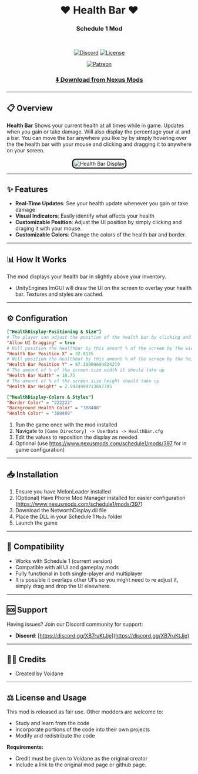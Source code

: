 <div align="center">

# ❤️ Health Bar ❤️
### Schedule 1 Mod
</br>

[![Discord](https://img.shields.io/badge/Discord-VOID_Community-7289DA?style=for-the-badge&logo=discord&logoColor=white)](https://discord.gg/XB7ruKtJje) [![License](https://img.shields.io/badge/LICENSE-MIT-5466b8?style=for-the-badge)](https://opensource.org/licenses/MIT)

[![Patreon](https://img.shields.io/badge/Patreon-Support_Me-FF424D?style=for-the-badge&logo=patreon&logoColor=white)](https://www.patreon.com/c/Voidane)

</div>

<div align="center">

### [⬇️ Download from Nexus Mods](https://www.nexusmods.com/schedule1/mods/538)

</div>

---

## 📋 Overview
**Health Bar** Shows your current health at all times while in game. Updates when you gain or take damage. Will also display the percentage your at and a bar. You can move the bar anywhere you like by by simply hovering over the the health bar with your mouse and clicking and dragging it to anywhere on your screen.

<p align="center">
  <img src="https://i.imgur.com/3u9il8Y.png" alt="Health Bar Display" style="border-radius: 10px; border: 3px solid #000000; padding: 2px; max-width: 80%;">
</p>

---

## ✨ Features
- **Real-Time Updates**: See your health update whenever you gain or take damage
- **Visual Indicators**: Easily identify what affects your health
- **Customizable Position**: Adjust the UI position by simply clicking and draging it with your mouse.
- **Customizable Colors**: Change the colors of the health bar and border.

---

## 📊 How It Works
The mod displays your health bar in slightly above your inventory.
- UnityEngines ImGUI will draw the UI on the screen to overlay your health bar. Textures and styles are cached.

---

## ⚙️ Configuration
```ini
["HealthDisplay-Positioning & Size"]
# The player can adjust the position of the health bar by clicking and draging the health bar GUI.
"Allow UI Dragging" = true
# Will position the healthbar by this amount % of the screen by the width
"Health Bar Position X" = 32.8125
# Will position the healthbar by this amount % of the screen by the height
"Health Bar Position Y" = 87.19999694824219
# The amount of % of the screen size width it should take up
"Health Bar Width" = 18.75
# The amount of % of the screen size height should take up
"Health Bar Height" = 2.5924999713897705

["HealthDisplay-Colors & Styles"]
"Border Color" = "222222"
"Background Health Color" = "388408"
"Health Color" = "388408"
```

1. Run the game once with the mod installed
2. Navigate to `[Game Directory] -> UserData -> HealthBar.cfg`
3. Edit the values to reposition the display as needed
4. Optional (use https://www.nexusmods.com/schedule1/mods/397 for in game configuration)

---

## 📥 Installation
1. Ensure you have MelonLoader installed
2. (Optional) Have Phone Mod Manager installed for easier configuration (https://www.nexusmods.com/schedule1/mods/397)
3. Download the NetworthDisplay.dll file
4. Place the DLL in your Schedule 1 `Mods` folder
5. Launch the game

---

## 🔄 Compatibility
- Works with Schedule 1 (current version)
- Compatible with all UI and gameplay mods
- Fully functional in both single-player and multiplayer
- It is possible it overlaps other UI's so you might need to re adjust it, simply drag and drop the UI elsewhere.

---

## 🆘 Support
Having issues? Join our Discord community for support:
- **Discord**: [https://discord.gg/XB7ruKtJje](https://discord.gg/XB7ruKtJje)

---

## 👨‍💻 Credits
- Created by Voidane

---

## ⚖️ License and Usage
This mod is released as fair use. Other modders are welcome to:
- Study and learn from the code
- Incorporate portions of the code into their own projects
- Modify and redistribute the code

**Requirements:**
- Credit must be given to Voidane as the original creator
- Include a link to the original mod page or github page.